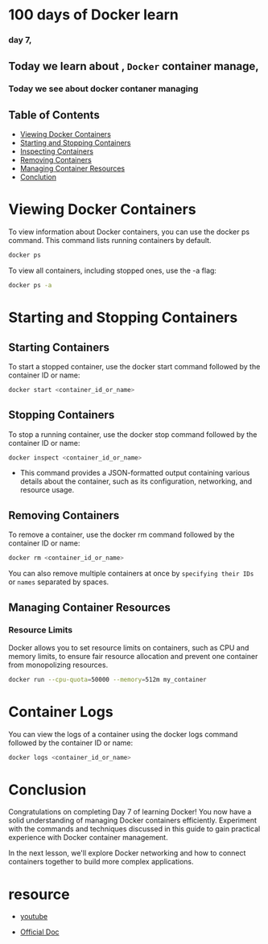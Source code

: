 # 100 days of Docker learn 

### day 7, 

## Today we learn about , ``Docker`` container manage, 

### Today we see about docker contaner managing

## Table of Contents

- [Viewing Docker Containers](#into)
- [Starting and Stopping Containers](#start/stop)
- [Inspecting Containers](#inspet)
- [Removing Containers](#remove)
- [Managing Container Resources](#manage)
- [Conclution](#conclusion)


# Viewing Docker Containers

To view information about Docker containers, you can use the docker ps command. This command lists running containers by default.

```bash
docker ps
```

To view all containers, including stopped ones, use the -a flag:

```bash
docker ps -a
```

# Starting and Stopping Containers

## Starting Containers

To start a stopped container, use the docker start command followed by the container ID or name:

```bash
docker start <container_id_or_name>
```

## Stopping Containers

To stop a running container, use the docker stop command followed by the container ID or name:

```bash
docker inspect <container_id_or_name>
```

- This command provides a JSON-formatted output containing various details about the container, such as its configuration, networking, and resource usage.

##  Removing Containers

To remove a container, use the docker rm command followed by the container ID or name:

```bash
docker rm <container_id_or_name>
```
You can also remove multiple containers at once by ``specifying their IDs`` or ``names`` separated by spaces.


## Managing Container Resources

### Resource Limits

Docker allows you to set resource limits on containers, such as CPU and memory limits, to ensure fair resource allocation and prevent one container from monopolizing resources.

```bash
docker run --cpu-quota=50000 --memory=512m my_container
```

# Container Logs

You can view the logs of a container using the docker logs command followed by the container ID or name:

```bash 
docker logs <container_id_or_name>
```

# Conclusion
Congratulations on completing Day 7 of learning Docker! You now have a solid understanding of managing Docker containers efficiently. Experiment with the commands and techniques discussed in this guide to gain practical experience with Docker container management.

In the next lesson, we'll explore Docker networking and how to connect containers together to build more complex applications.


# resource

- [youtube](https://www.youtube.com/watch?v=3c-iBn73dDE&pp=ygUGZG9ja2Vy)

- [Official Doc](https://docs.docker.com/manuals/)